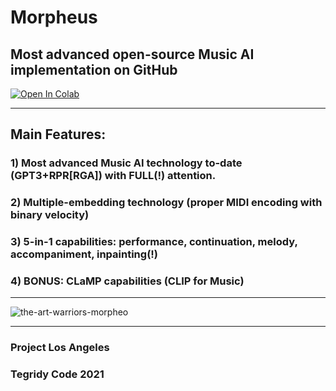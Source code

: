 # Morpheus

## Most advanced open-source Music AI implementation on GitHub


[![Open In Colab][colab-badge3]][colab-notebook3]

[colab-notebook3]: <https://colab.research.google.com/github/asigalov61/Morpheus/blob/main/%5BGC%5D_Morpheus.ipynb>
[colab-badge3]: <https://colab.research.google.com/assets/colab-badge.svg>

***

## Main Features:

### 1) Most advanced Music AI technology to-date (GPT3+RPR[RGA]) with FULL(!) attention.
### 2) Multiple-embedding technology (proper MIDI encoding with binary velocity)
### 3) 5-in-1 capabilities: performance, continuation, melody, accompaniment, inpainting(!)
### 4) BONUS: CLaMP capabilities (CLIP for Music)

***

![the-art-warriors-morpheo](https://user-images.githubusercontent.com/56325539/147360073-59cfb940-9ed2-4903-8618-d3db58df3e24.jpg)

***

### Project Los Angeles

### Tegridy Code 2021
